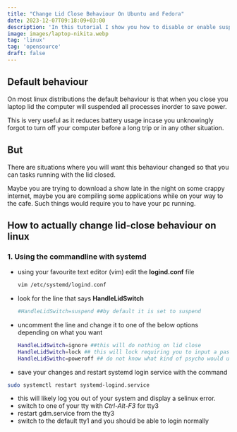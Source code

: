 ```yaml
---
title: "Change Lid Close Behaviour On Ubuntu and Fedora"
date: 2023-12-07T09:18:09+03:00
description: 'In this tutorial I show you how to disable or enable suspend on lid close on linux'
image: images/laptop-nikita.webp
tag: 'linux'
tag: 'opensource'
draft: false
---
```


## Default behaviour
On most linux distributions the default behaviour is that when you close you laptop
lid the computer will suspended all processes inorder to save power. 

This is very useful as it reduces battery usage incase you unknowingly forgot to
turn off your computer before a long trip or in any other situation.

## But
There are situations where you will want this behaviour changed so that you can
tasks running with the lid closed.

Maybe you are trying to download a show late in the night on some crappy internet,
maybe you are compiling some applications while on your way to the cafe. Such things
would require you to have your pc running.

## How to actually change lid-close behaviour on linux
### 1. Using the commandline with systemd
  - using your favourite text editor (vim) edit the **logind.conf** file
    ```bash
    vim /etc/systemd/logind.conf 
    ```
- look for the line that says **HandleLidSwitch**
    ```bash
    #HandleLidSwitch=suspend ##by default it is set to suspend
    ```
- uncomment the line and change it to one of the below options depending on what you want
    ```bash
    HandleLidSwitch=ignore ##this will do nothing on lid close
    HandleLidSwitch=lock ## this will lock requiring you to input a password when you open the lid
    HandleLidSwithc=poweroff ## do not know what kind of psycho would use this
    ```
- save your changes and restart systemd login service with the command
```bash 
sudo systemctl restart systemd-logind.service
```
- this will likely log you out of your system and display a selinux error.
- switch to one of your tty with *Ctrl-Alt-F3* for tty3
- restart gdm.service from the tty3
- switch to the default tty1 and you should be able to login normally
